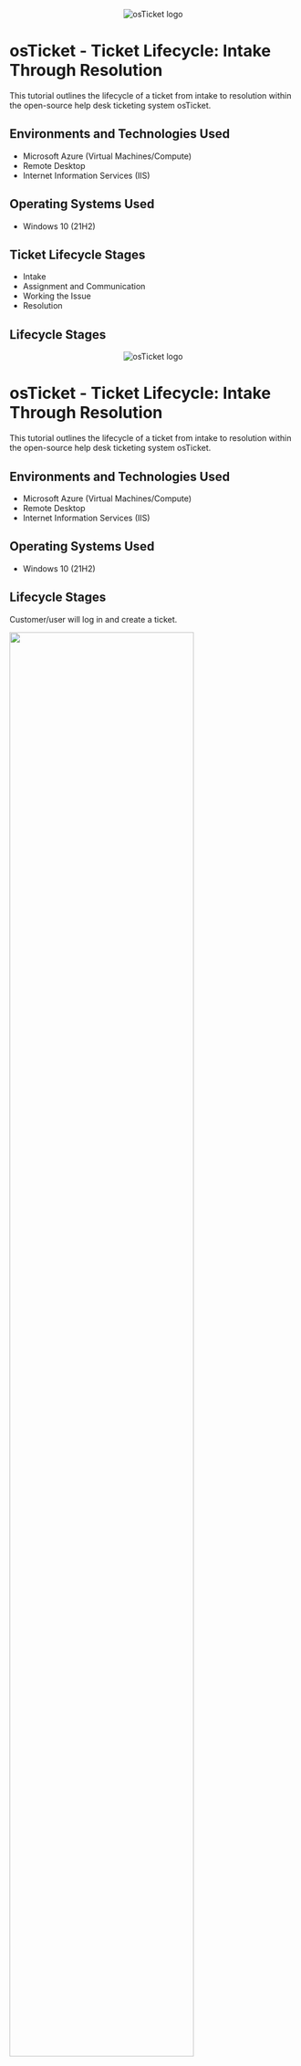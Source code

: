 <p align="center">
<img src="https://i.imgur.com/Clzj7Xs.png" alt="osTicket logo"/>
</p>

<h1>osTicket - Ticket Lifecycle: Intake Through Resolution</h1>
This tutorial outlines the lifecycle of a ticket from intake to resolution within the open-source help desk ticketing system osTicket.<br />
<h2>Environments and Technologies Used</h2>

- Microsoft Azure (Virtual Machines/Compute)
- Remote Desktop
- Internet Information Services (IIS)

<h2>Operating Systems Used </h2>

- Windows 10</b> (21H2)

<h2>Ticket Lifecycle Stages</h2>

- Intake
- Assignment and Communication
- Working the Issue
- Resolution

<h2>Lifecycle Stages</h2>
<p align="center">
<img src="https://i.imgur.com/Clzj7Xs.png" alt="osTicket logo"/>
</p>

<h1>osTicket - Ticket Lifecycle: Intake Through Resolution</h1>
This tutorial outlines the lifecycle of a ticket from intake to resolution within the open-source help desk ticketing system osTicket.<br />

<h2>Environments and Technologies Used</h2>

- Microsoft Azure (Virtual Machines/Compute)
- Remote Desktop
- Internet Information Services (IIS)

<h2>Operating Systems Used </h2>

- Windows 10</b> (21H2)

<h2>Lifecycle Stages</h2>

Customer/user will log in and create a ticket.
</p>
<p>
<img src="https://i.imgur.com/jOnYbyG.png" height="80%" width="80%">
</p>
<br />

Enter ticket details. Select a topic > summarize issue > describe the issue > Create Ticket
</p>
<p>
<img src="https://i.imgur.com/bXlXyI9.png" height="80%" width="80%">
</p>
<br />

Back through the main admin the ticket that was just made will be assigned an appropriate SLA severity and an agent to resolve the ticket. 
</p>
<p>
<img src="https://i.imgur.com/AqdzMgW.png" height="80%" width="80%">
</p>
<p>
<img src="https://i.imgur.com/zU59RQW.png" height="80%" width="80%">
</p>
<p>
<img src="https://i.imgur.com/rSHu4Nb.png" height="80%" width="80%">
</p>
<br />

Agents signs in and resolves ticket.
</p>
<p>
<img src="https://i.imgur.com/R9X3247.png" height="80%" width="80%">
</p>
<br />


